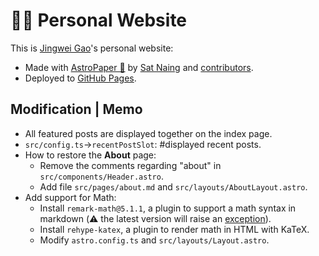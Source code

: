 # 🧑‍💻 Personal Website

This is [Jingwei Gao](https://LobbyBoy-Dray.github.io)'s personal website:

- Made with [AstroPaper 📄](https://github.com/satnaing/astro-paper) by [Sat Naing](https://satnaing.dev) and [contributors](https://github.com/satnaing/astro-paper/graphs/contributors).
- Deployed to [GitHub Pages](https://docs.astro.build/en/guides/deploy/github/).

## Modification | Memo

- All featured posts are displayed together on the index page.
- `src/config.ts`→`recentPostSlot`: #displayed recent posts.
- How to restore the **About** page:
  - Remove the comments regarding "about" in `src/components/Header.astro`.
  - Add file `src/pages/about.md` and `src/layouts/AboutLayout.astro`.
- Add support for Math:
  - Install `remark-math@5.1.1`, a plugin to support a math syntax in markdown (⚠️ the latest version will raise an [exception](https://github.com/remarkjs/remark-math/issues/89)).
  - Install `rehype-katex`, a plugin to render math in HTML with KaTeX.
  - Modify `astro.config.ts` and `src/layouts/Layout.astro`.
